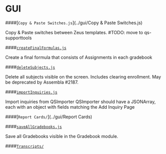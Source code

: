 GUI
===

####[`Copy & Paste Switches.js`](../gui/Copy & Paste Switches.js)

 Copy & Paste switches between Zeus templates. \#TODO: move to qs-supporttools 

####[`createFinalFormulas.js`](../gui/createFinalFormulas.js)

 Create a final formula that consists of Assignments in each gradebook 

####[`deleteSubjects.js`](../gui/deleteSubjects.js)

 Delete all subjects visible on the screen. Includes clearing enrollment. May be deprecated by Assembla \#2187. 

####[`importInquiries.js`](../gui/importInquiries.js)

 Import inquiries from QSImporter QSImporter should have a JSONArray, each with an object with fields matching the Add Inquiry Page 

####[`Report Cards/`](../gui/Report Cards)

####[`saveAllGradebooks.js`](../gui/saveAllGradebooks.js)

 Save all Gradebooks visible in the Gradebook module. 

####[`Transcripts/`](../gui/Transcripts)